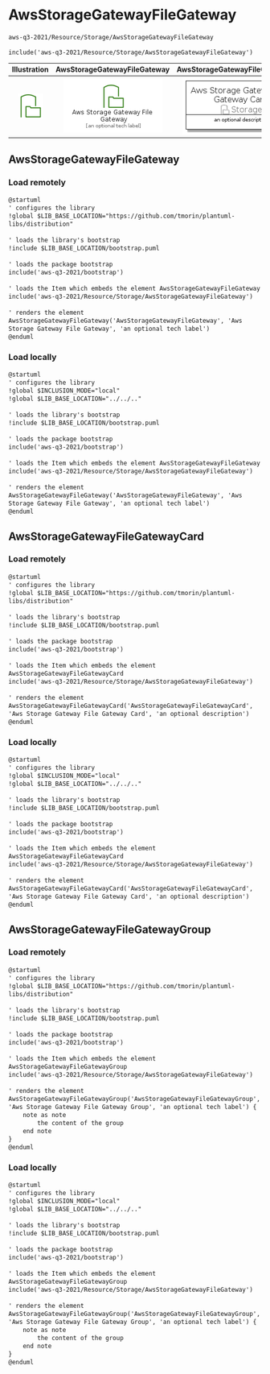 # AwsStorageGatewayFileGateway


```text
aws-q3-2021/Resource/Storage/AwsStorageGatewayFileGateway
```

```text
include('aws-q3-2021/Resource/Storage/AwsStorageGatewayFileGateway')
```



| Illustration | AwsStorageGatewayFileGateway | AwsStorageGatewayFileGatewayCard | AwsStorageGatewayFileGatewayGroup |
| :---: | :---: | :---: | :---: |
| ![illustration for Illustration](../../../aws-q3-2021/Resource/Storage/AwsStorageGatewayFileGateway.png) | ![illustration for AwsStorageGatewayFileGateway](../../../aws-q3-2021/Resource/Storage/AwsStorageGatewayFileGateway.Local.png) | ![illustration for AwsStorageGatewayFileGatewayCard](../../../aws-q3-2021/Resource/Storage/AwsStorageGatewayFileGatewayCard.Local.png) | ![illustration for AwsStorageGatewayFileGatewayGroup](../../../aws-q3-2021/Resource/Storage/AwsStorageGatewayFileGatewayGroup.Local.png) |




## AwsStorageGatewayFileGateway

### Load remotely
```plantuml
@startuml
' configures the library
!global $LIB_BASE_LOCATION="https://github.com/tmorin/plantuml-libs/distribution"

' loads the library's bootstrap
!include $LIB_BASE_LOCATION/bootstrap.puml

' loads the package bootstrap
include('aws-q3-2021/bootstrap')

' loads the Item which embeds the element AwsStorageGatewayFileGateway
include('aws-q3-2021/Resource/Storage/AwsStorageGatewayFileGateway')

' renders the element
AwsStorageGatewayFileGateway('AwsStorageGatewayFileGateway', 'Aws Storage Gateway File Gateway', 'an optional tech label')
@enduml
```

### Load locally
```plantuml
@startuml
' configures the library
!global $INCLUSION_MODE="local"
!global $LIB_BASE_LOCATION="../../.."

' loads the library's bootstrap
!include $LIB_BASE_LOCATION/bootstrap.puml

' loads the package bootstrap
include('aws-q3-2021/bootstrap')

' loads the Item which embeds the element AwsStorageGatewayFileGateway
include('aws-q3-2021/Resource/Storage/AwsStorageGatewayFileGateway')

' renders the element
AwsStorageGatewayFileGateway('AwsStorageGatewayFileGateway', 'Aws Storage Gateway File Gateway', 'an optional tech label')
@enduml
```

## AwsStorageGatewayFileGatewayCard

### Load remotely
```plantuml
@startuml
' configures the library
!global $LIB_BASE_LOCATION="https://github.com/tmorin/plantuml-libs/distribution"

' loads the library's bootstrap
!include $LIB_BASE_LOCATION/bootstrap.puml

' loads the package bootstrap
include('aws-q3-2021/bootstrap')

' loads the Item which embeds the element AwsStorageGatewayFileGatewayCard
include('aws-q3-2021/Resource/Storage/AwsStorageGatewayFileGateway')

' renders the element
AwsStorageGatewayFileGatewayCard('AwsStorageGatewayFileGatewayCard', 'Aws Storage Gateway File Gateway Card', 'an optional description')
@enduml
```

### Load locally
```plantuml
@startuml
' configures the library
!global $INCLUSION_MODE="local"
!global $LIB_BASE_LOCATION="../../.."

' loads the library's bootstrap
!include $LIB_BASE_LOCATION/bootstrap.puml

' loads the package bootstrap
include('aws-q3-2021/bootstrap')

' loads the Item which embeds the element AwsStorageGatewayFileGatewayCard
include('aws-q3-2021/Resource/Storage/AwsStorageGatewayFileGateway')

' renders the element
AwsStorageGatewayFileGatewayCard('AwsStorageGatewayFileGatewayCard', 'Aws Storage Gateway File Gateway Card', 'an optional description')
@enduml
```

## AwsStorageGatewayFileGatewayGroup

### Load remotely
```plantuml
@startuml
' configures the library
!global $LIB_BASE_LOCATION="https://github.com/tmorin/plantuml-libs/distribution"

' loads the library's bootstrap
!include $LIB_BASE_LOCATION/bootstrap.puml

' loads the package bootstrap
include('aws-q3-2021/bootstrap')

' loads the Item which embeds the element AwsStorageGatewayFileGatewayGroup
include('aws-q3-2021/Resource/Storage/AwsStorageGatewayFileGateway')

' renders the element
AwsStorageGatewayFileGatewayGroup('AwsStorageGatewayFileGatewayGroup', 'Aws Storage Gateway File Gateway Group', 'an optional tech label') {
    note as note
        the content of the group
    end note
}
@enduml
```

### Load locally
```plantuml
@startuml
' configures the library
!global $INCLUSION_MODE="local"
!global $LIB_BASE_LOCATION="../../.."

' loads the library's bootstrap
!include $LIB_BASE_LOCATION/bootstrap.puml

' loads the package bootstrap
include('aws-q3-2021/bootstrap')

' loads the Item which embeds the element AwsStorageGatewayFileGatewayGroup
include('aws-q3-2021/Resource/Storage/AwsStorageGatewayFileGateway')

' renders the element
AwsStorageGatewayFileGatewayGroup('AwsStorageGatewayFileGatewayGroup', 'Aws Storage Gateway File Gateway Group', 'an optional tech label') {
    note as note
        the content of the group
    end note
}
@enduml
```

